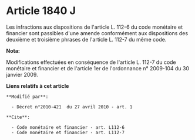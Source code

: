 # Article 1840 J

Les infractions aux dispositions de l'article L. 112-6 du code monétaire et financier sont passibles d'une amende
conformément aux dispositions des deuxième et troisième phrases de l'article L. 112-7 du même code.

**Nota:**

Modifications effectuées en conséquence de l'article L. 112-7 du code monétaire et financier et de l'article 1er de
l'ordonnance n° 2009-104 du 30 janvier 2009.

**Liens relatifs à cet article**

	**Modifié par**:

	  - Décret n°2010-421  du 27 avril 2010 - art. 1

	**Cite**:

	  - Code monétaire et financier - art. L112-6
	  - Code monétaire et financier - art. L112-7
